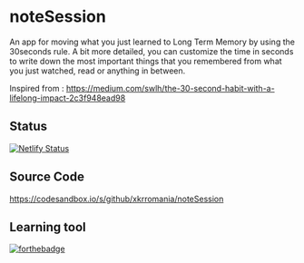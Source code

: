 # noteSession

An app for moving what you just learned to Long Term Memory by using the 30seconds rule. A bit more detailed, you can customize the time in seconds to write down the most important things that you remembered from what you just watched, read or anything in between.

Inspired from : https://medium.com/swlh/the-30-second-habit-with-a-lifelong-impact-2c3f948ead98

## Status
[![Netlify Status](https://api.netlify.com/api/v1/badges/07d7678c-06e9-40ae-a175-72303609a0d0/deploy-status)](https://app.netlify.com/sites/notesession/deploys)

## Source Code
https://codesandbox.io/s/github/xkrromania/noteSession

## Learning tool
[![forthebadge](https://forthebadge.com/images/badges/made-with-javascript.svg)](https://forthebadge.com)
